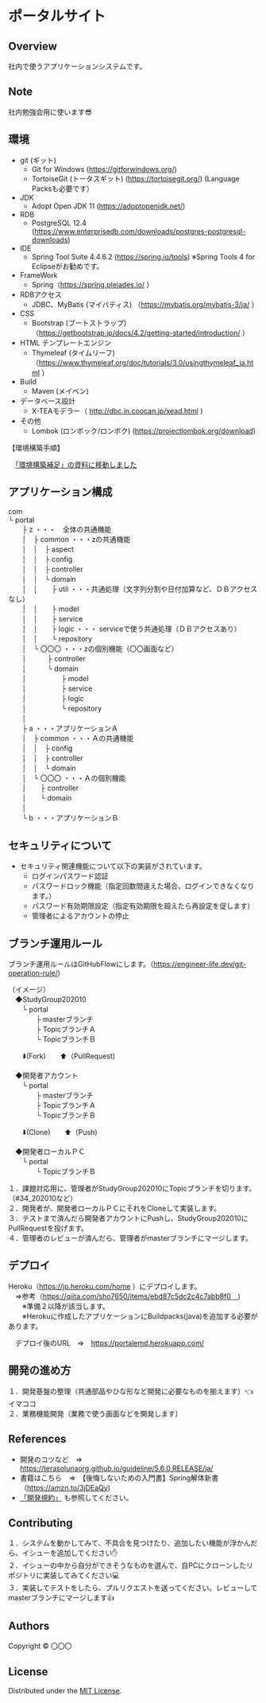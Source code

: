 ポータルサイト
======================

## Overview  
社内で使うアプリケーションシステムです。

Note
-------
社内勉強会用に使います:sunglasses:

環境
-------
* git (ギット)
  * Git for Windows (https://gitforwindows.org/)
  * TortoiseGit (トータスギット) (https://tortoisegit.org/) (Language Packsも必要です）
* JDK
  * Adopt Open JDK 11  (https://adoptopenjdk.net/) 
* RDB  
  * PostgreSQL 12.4 (https://www.enterprisedb.com/downloads/postgres-postgresql-downloads)
* IDE
  * Spring Tool Suite 4.4.6.2 (https://spring.io/tools) ※Spring Tools 4 for Eclipseがお勧めです。  
* FrameWork
  * Spring（https://spring.pleiades.io/ ）  
* RDBアクセス
  * JDBC、MyBatis (マイバティス) （https://mybatis.org/mybatis-3/ja/ ）  
* CSS
  * Bootstrap (ブートストラップ) （https://getbootstrap.jp/docs/4.2/getting-started/introduction/ ）  
* HTML テンプレートエンジン
  * Thymeleaf (タイムリーフ) （https://www.thymeleaf.org/doc/tutorials/3.0/usingthymeleaf_ja.html ）  
* Build
  * Maven (メイベン)
* データベース設計
  * X-TEAモデラー（ http://dbc.in.coocan.jp/xead.html )  
* その他
  * Lombok (ロンボック/ロンボク) (https://projectlombok.org/download)
  
【環境構築手順】  

　[「環境構築補足」の資料に移動しました](環境構築補足.md)

アプリケーション構成
-------
com   
 └ portal  
　　├ z  ・・・　全体の共通機能  
　　│　├ common  ・・・zの共通機能  
　　│　│　├ aspect  
　　│　│　├ config  
　　│　│　├ controller  
　　│　│　└ domain  
　　│　│　　├ util  ・・・共通処理（文字列分割や日付加算など、ＤＢアクセスなし）  
　　│　│　　├ model  
　　│　│　　├ service  
　　│　│　　├ logic  ・・・ serviceで使う共通処理（ＤＢアクセスあり）  
　　│　│　　└ repository  
　　│　└ 〇〇〇  ・・・zの個別機能（〇〇画面など）  
　　│　　　├ controller  
　　│　　　└ domain  
　　│　　　　　├ model  
　　│　　　　　├ service  
　　│　　　　　├ logic  
　　│　　　　　└ repository  
　　│  
　　├ a  ・・・アプリケーションＡ  
　　│　├ common  ・・・Ａの共通機能  
　　│　│　├ config  
　　│　│　├ controller  
　　│　│　└ domain  
　　│　└ 〇〇〇  ・・・Ａの個別機能  
　　│　　├ controller  
　　│　　└ domain  
　　│  
　　└ b  ・・・アプリケーションＢ     
 
  セキュリティについて  
-------
* セキュリティ関連機能について以下の実装がされています。
  * ログインパスワード認証  
  * パスワードロック機能（指定回数間違えた場合、ログインできなくなります。）  
  * パスワード有効期限設定（指定有効期限を超えたら再設定を促します）  
  * 管理者によるアカウントの停止  

 
 ブランチ運用ルール  
-------
ブランチ運用ルールはGitHubFlowにします。（https://engineer-life.dev/git-operation-rule/)  

（イメージ）   
　◆StudyGroup202010  
 　　└ portal  
　　　　├ masterブランチ  
　　　　├ TopicブランチＡ   
　　　　└ TopicブランチＢ 
    
　　:arrow_down:(Fork)　　:arrow_up:（PullRequest)  
     
　◆開発者アカウント  
 　　└ portal  
　　　　├ masterブランチ  
　　　　├ TopicブランチＡ   
　　　　└ TopicブランチＢ 
    
　　:arrow_down:(Clone)　　:arrow_up:（Push)  
    
　◆開発者ローカルＰＣ  
 　　└ portal  
　　　　└ TopicブランチＢ   


１．課題対応用に、管理者がStudyGroup202010にTopicブランチを切ります。（#34_202010など）  
２．開発者が、開発者ローカルＰＣにそれをCloneして実装します。  
３．テストまで済んだら開発者アカウントにPushし、StudyGroup202010にPullRequestを投げます。  
４．管理者のレビューが済んだら、管理者がmasterブランチにマージします。  

デプロイ
-------
Heroku（https://jp.heroku.com/home ）にデプロイします。    
　⇒参考（https://qiita.com/sho7650/items/ebd87c5dc2c4c7abb8f0　)  
　　※準備２以降が該当します。  
　　※Herokuに作成したアプリケーションにBuildpacks(java)を追加する必要があります。  

　デプロイ後のURL　⇒　https://portalemd.herokuapp.com/  
 

開発の進め方  
-------  
１．開発基盤の整理（共通部品やひな形など開発に必要なものを揃えます）:point_left:イマココ  
２．業務機能開発（業務で使う画面などを開発します）  


References
-------
* 開発のコツなど　⇒　<https://terasolunaorg.github.io/guideline/5.6.0.RELEASE/ja/>  
* 書籍はこちら　⇒　【後悔しないための入門書】Spring解体新書（https://amzn.to/3jDEaQy)  
* [「開発規約」](https://github.com/StudyGroup202010/portal/blob/main/開発規約.md) も参照してください。  


Contributing
-------
１．システムを動かしてみて、不具合を見つけたり、追加したい機能が浮かんだら、イシューを追加してください:hand:  
２．イシューの中から自分ができそうなものを選んで、自PCにクローンしたリポジトリに実装してみてください:computer:   
３．実装してテストをしたら、プルリクエストを送ってください。レビューしてmasterブランチにマージします:thumbsup:  


Authors
----------
Copyright &copy; 〇〇〇
  
License
----------
Distributed under the [MIT License][mit].
 
[MIT]: http://www.opensource.org/licenses/mit-license.php
